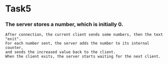 # Task5
 ### The server stores a number, which is initially 0.
    After connection, the current client sends some numbers, then the text "exit".
    For each number sent, the server adds the number to its internal counter,
    and sends the increased value back to the client.
    When the client exits, the server starts waiting for the next client.
